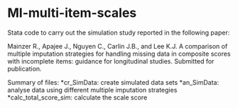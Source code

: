 # MI-multi-item-scales

Stata code to carry out the simulation study reported in the following paper:

Mainzer R., Apajee J., Nguyen C., Carlin J.B., and Lee K.J. A comparison of multiple imputation strategies for handling missing data in composite scores with incomplete items: guidance for longitudinal studies. Submitted for publication.

Summary of files:
*cr_SimData: create simulated data sets
*an_SimData: analyse data using different multiple imputation strategies
*calc_total_score_sim: calculate the scale score
